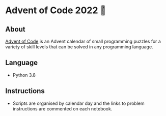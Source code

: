 # Advent of Code 2022 🎅
## About
[Advent of Code](https://adventofcode.com/2022) is an Advent calendar of small programming puzzles for a variety of skill levels that can be solved in any programming language.

## Language 

* Python 3.8 

## Instructions 

* Scripts are organised by calendar day and the links to problem instructions are commented on each notebook. 

